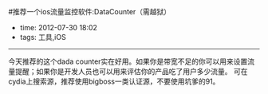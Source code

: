 #推荐一个ios流量监控软件:DataCounter（需越狱）
 
- time: 2012-07-30 18:02
- tags: 工具,iOS

---

今天推荐的这个dada counter实在好用。如果你是带宽不足的你可以用来设置流量提醒；如果你是开发人员也可以用来评估你的产品吃了用户多少流量。
可在cydia上搜索源，推荐使用bigboss一类认证源，不要使用坑爹的91。
